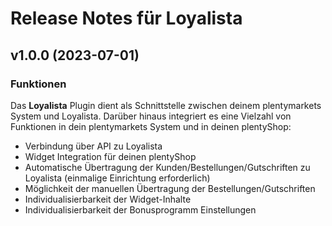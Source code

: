 # Release Notes für Loyalista

## v1.0.0 (2023-07-01)

### Funktionen
Das **Loyalista** Plugin dient als Schnittstelle zwischen deinem plentymarkets System und Loyalista. Darüber hinaus integriert es eine Vielzahl von Funktionen in dein plentymarkets System und in deinen plentyShop:
- Verbindung über API zu Loyalista
- Widget Integration für deinen plentyShop
- Automatische Übertragung der Kunden/Bestellungen/Gutschriften zu Loyalista (einmalige Einrichtung erforderlich)
- Möglichkeit der manuellen Übertragung der Bestellungen/Gutschriften
- Individualisierbarkeit der Widget-Inhalte
- Individualisierbarkeit der Bonusprogramm Einstellungen